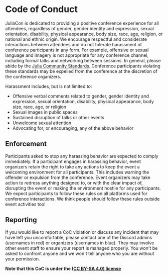 # Code of Conduct

JuliaCon is dedicated to providing a positive conference experience for all attendees, regardless of gender, gender identity and expression, sexual orientation, disability, physical appearance, body size, race, age, religion, or national and ethnic origin.
We encourage respectful and considerate interactions between attendees and do not tolerate harassment of conference participants in any form. For example, offensive or sexual language and imagery is not appropriate for any conference channel, including formal talks and networking between sessions.
In general, please abide by the [Julia Community Standards](https://julialang.org/community/standards/).
Conference participants violating these standards may be expelled from the conference at the discretion of the conference organizers.

Harassment includes, but is not limited to:

* Offensive verbal comments related to gender, gender identity and expression, sexual orientation, disability, physical appearance, body size, race, age, or religion
* Sexual images in public spaces
* Sustained disruption of talks or other events
* Unwelcome sexual attention
* Advocating for, or encouraging, any of the above behavior

## Enforcement

Participants asked to stop any harassing behavior are expected to comply immediately.
If a participant engages in harassing behavior, event organizers retain the right to take any actions to keep the event a welcoming environment for all participants.
This includes warning the offender or expulsion from the conference.
Event organizers may take action to redress anything designed to, or with the clear impact of, disrupting the event or making the environment hostile for any participants.
We expect participants to follow these rules on all platforms used for conference interactions.
We think people should follow these rules outside event activities too!

## Reporting

If you would like to report a CoC violation or discuss any incident that may have left you uncomfortable, please contact one of the Discord admins (usernames in red) or organizers (usernames in blue).
They may involve other event staff to ensure your report is managed properly.
You won't be asked to confront anyone and we won't tell anyone who you are without your permission.

__Note that this CoC is under the [(CC BY-SA 4.0) license](https://creativecommons.org/licenses/by-sa/4.0/)__
